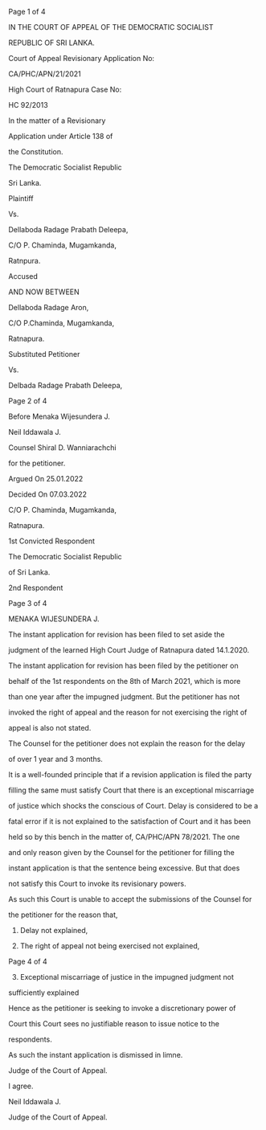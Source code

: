 Page 1 of 4

IN THE COURT OF APPEAL OF THE DEMOCRATIC SOCIALIST

REPUBLIC OF SRI LANKA.

Court of Appeal Revisionary Application No:

CA/PHC/APN/21/2021

High Court of Ratnapura Case No:

HC 92/2013

In the matter of a Revisionary

Application under Article 138 of

the Constitution.

The Democratic Socialist Republic

Sri Lanka.

Plaintiff

Vs.

Dellaboda Radage Prabath Deleepa,

C/O P. Chaminda, Mugamkanda,

Ratnpura.

Accused

AND NOW BETWEEN

Dellaboda Radage Aron,

C/O P.Chaminda, Mugamkanda,

Ratnapura.

Substituted Petitioner

Vs.

Delbada Radage Prabath Deleepa,

Page 2 of 4

Before Menaka Wijesundera J.

Neil Iddawala J.

Counsel Shiral D. Wanniarachchi

for the petitioner.

Argued On 25.01.2022

Decided On 07.03.2022

C/O P. Chaminda, Mugamkanda,

Ratnapura.

1st Convicted Respondent

The Democratic Socialist Republic

of Sri Lanka.

2nd Respondent

Page 3 of 4

MENAKA WIJESUNDERA J.

The instant application for revision has been filed to set aside the

judgment of the learned High Court Judge of Ratnapura dated 14.1.2020.

The instant application for revision has been filed by the petitioner on

behalf of the 1st respondents on the 8th of March 2021, which is more

than one year after the impugned judgment. But the petitioner has not

invoked the right of appeal and the reason for not exercising the right of

appeal is also not stated.

The Counsel for the petitioner does not explain the reason for the delay

of over 1 year and 3 months.

It is a well-founded principle that if a revision application is filed the party

filling the same must satisfy Court that there is an exceptional miscarriage

of justice which shocks the conscious of Court. Delay is considered to be a

fatal error if it is not explained to the satisfaction of Court and it has been

held so by this bench in the matter of, CA/PHC/APN 78/2021. The one

and only reason given by the Counsel for the petitioner for filling the

instant application is that the sentence being excessive. But that does

not satisfy this Court to invoke its revisionary powers.

As such this Court is unable to accept the submissions of the Counsel for

the petitioner for the reason that,

1) Delay not explained,

2) The right of appeal not being exercised not explained,

Page 4 of 4

3) Exceptional miscarriage of justice in the impugned judgment not

sufficiently explained

Hence as the petitioner is seeking to invoke a discretionary power of

Court this Court sees no justifiable reason to issue notice to the

respondents.

As such the instant application is dismissed in limne.

Judge of the Court of Appeal.

I agree.

Neil Iddawala J.

Judge of the Court of Appeal.